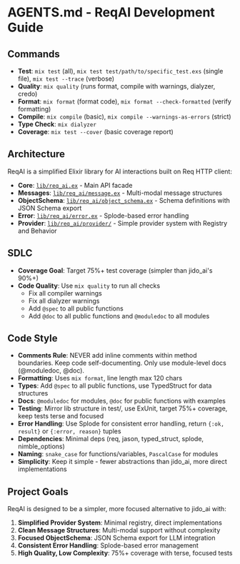 # AGENTS.md - ReqAI Development Guide

## Commands

- **Test**: `mix test` (all), `mix test test/path/to/specific_test.exs` (single file), `mix test --trace` (verbose)
- **Quality**: `mix quality` (runs format, compile with warnings, dialyzer, credo)
- **Format**: `mix format` (format code), `mix format --check-formatted` (verify formatting)
- **Compile**: `mix compile` (basic), `mix compile --warnings-as-errors` (strict)
- **Type Check**: `mix dialyzer`
- **Coverage**: `mix test --cover` (basic coverage report)

## Architecture

ReqAI is a simplified Elixir library for AI interactions built on Req HTTP client:

- **Core**: [`lib/req_ai.ex`](lib/req_ai.ex) - Main API facade
- **Messages**: [`lib/req_ai/message.ex`](lib/req_ai/message.ex) - Multi-modal message structures
- **ObjectSchema**: [`lib/req_ai/object_schema.ex`](lib/req_ai/object_schema.ex) - Schema definitions with JSON Schema export
- **Error**: [`lib/req_ai/error.ex`](lib/req_ai/error.ex) - Splode-based error handling
- **Provider**: [`lib/req_ai/provider/`](lib/req_ai/provider/) - Simple provider system with Registry and Behavior

## SDLC

- **Coverage Goal**: Target 75%+ test coverage (simpler than jido_ai's 90%+)
- **Code Quality**: Use `mix quality` to run all checks
  - Fix all compiler warnings
  - Fix all dialyzer warnings
  - Add `@spec` to all public functions
  - Add `@doc` to all public functions and `@moduledoc` to all modules

## Code Style

- **Comments Rule**: NEVER add inline comments within method boundaries. Keep code self-documenting. Only use module-level docs (@moduledoc, @doc).
- **Formatting**: Uses `mix format`, line length max 120 chars
- **Types**: Add `@spec` to all public functions, use TypedStruct for data structures
- **Docs**: `@moduledoc` for modules, `@doc` for public functions with examples
- **Testing**: Mirror lib structure in test/, use ExUnit, target 75%+ coverage, keep tests terse and focused
- **Error Handling**: Use Splode for consistent error handling, return `{:ok, result}` or `{:error, reason}` tuples
- **Dependencies**: Minimal deps (req, jason, typed_struct, splode, nimble_options)
- **Naming**: `snake_case` for functions/variables, `PascalCase` for modules
- **Simplicity**: Keep it simple - fewer abstractions than jido_ai, more direct implementations

## Project Goals

ReqAI is designed to be a simpler, more focused alternative to jido_ai with:

1. **Simplified Provider System**: Minimal registry, direct implementations
2. **Clean Message Structures**: Multi-modal support without complexity
3. **Focused ObjectSchema**: JSON Schema export for LLM integration
4. **Consistent Error Handling**: Splode-based error management
5. **High Quality, Low Complexity**: 75%+ coverage with terse, focused tests
